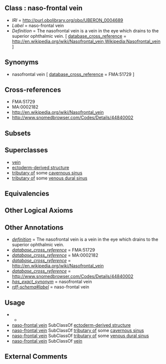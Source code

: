 
## Class : naso-frontal vein

 * *IRI* = http://purl.obolibrary.org/obo/UBERON_0004689
 * *Label* = naso-frontal vein
 * *Definition* = The nasofrontal vein is a vein in the eye which drains to the superior ophthalmic vein. [ [database_cross_reference](../../ef/oboInOwl#hasDbXref.md) = http://en.wikipedia.org/wiki/Nasofrontal_vein,Wikipedia:Nasofrontal_vein ]

## Synonyms

 * nasofrontal vein [ [database_cross_reference](../../ef/oboInOwl#hasDbXref.md) = FMA:51729 ]

## Cross-references

 * FMA:51729
 * MA:0002182
 * http://en.wikipedia.org/wiki/Nasofrontal_vein
 * http://www.snomedbrowser.com/Codes/Details/44840002

## Subsets


## Superclasses

 * [vein](../../UBERON/38/UBERON_0001638.md)
 * [ectoderm-derived structure](../../UBERON/21/UBERON_0004121.md)
 * [tributary of](../../RO/76/RO_0002376.md) some [cavernous sinus](../../UBERON/12/UBERON_0003712.md)
 * [tributary of](../../RO/76/RO_0002376.md) some [venous dural sinus](../../UBERON/86/UBERON_0005486.md)

## Equivalencies


## Other Logical Axioms


## Other Annotations

 * *[definition](../../IAO/15/IAO_0000115.md)* = The nasofrontal vein is a vein in the eye which drains to the superior ophthalmic vein.
 * *[database_cross_reference](../../ef/oboInOwl#hasDbXref.md)* = FMA:51729
 * *[database_cross_reference](../../ef/oboInOwl#hasDbXref.md)* = MA:0002182
 * *[database_cross_reference](../../ef/oboInOwl#hasDbXref.md)* = http://en.wikipedia.org/wiki/Nasofrontal_vein
 * *[database_cross_reference](../../ef/oboInOwl#hasDbXref.md)* = http://www.snomedbrowser.com/Codes/Details/44840002
 * *[has_exact_synonym](../../ym/oboInOwl#hasExactSynonym.md)* = nasofrontal vein
 * *[rdf-schema#label](../../el/rdf-schema#label.md)* = naso-frontal vein

## Usage

 * -
 * [naso-frontal vein](../../UBERON/89/UBERON_0004689.md) SubClassOf [ectoderm-derived structure](../../UBERON/21/UBERON_0004121.md)
 * [naso-frontal vein](../../UBERON/89/UBERON_0004689.md) SubClassOf [tributary of](../../RO/76/RO_0002376.md) some [cavernous sinus](../../UBERON/12/UBERON_0003712.md)
 * [naso-frontal vein](../../UBERON/89/UBERON_0004689.md) SubClassOf [tributary of](../../RO/76/RO_0002376.md) some [venous dural sinus](../../UBERON/86/UBERON_0005486.md)
 * [naso-frontal vein](../../UBERON/89/UBERON_0004689.md) SubClassOf [vein](../../UBERON/38/UBERON_0001638.md)

## External Comments

